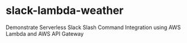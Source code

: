 # slack-lambda-weather
Demonstrate Serverless Slack Slash Command Integration using AWS Lambda and AWS API Gateway
